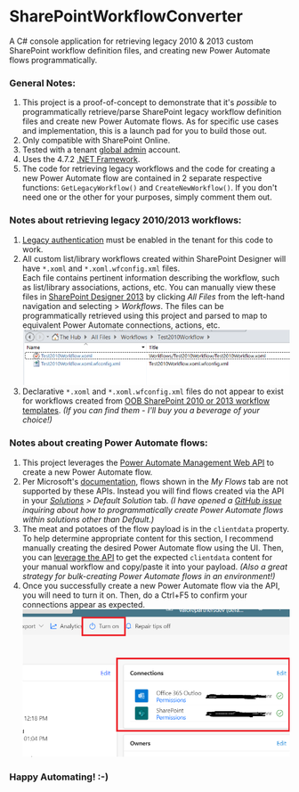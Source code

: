 # SharePointWorkflowConverter
A C# console application for retrieving legacy 2010 & 2013 custom SharePoint workflow definition files, and creating new Power Automate flows programmatically.

### General Notes:
1. This project is a proof-of-concept to demonstrate that it's *possible* to programmatically retrieve/parse SharePoint legacy workflow definition files and create new Power Automate flows.  As for specific use cases and implementation, this is a launch pad for you to build those out.   
1. Only compatible with SharePoint Online.
2. Tested with a tenant [global admin](https://docs.microsoft.com/en-us/microsoft-365/admin/add-users/about-admin-roles?view=o365-worldwide#commonly-used-microsoft-365-admin-center-roles) account.
3. Uses the 4.7.2 [.NET Framework](https://docs.microsoft.com/en-us/dotnet/standard/choosing-core-framework-server).  
4. The code for retrieving legacy workflows and the code for creating a new Power Automate flow are contained in 2 separate respective functions: `GetLegacyWorkflow()` and `CreateNewWorkflow()`.  If you don't need one or the other for your purposes, simply comment them out.
### Notes about retrieving legacy 2010/2013 workflows:
1. [Legacy authentication](https://techcommunity.microsoft.com/t5/microsoft-sharepoint-blog/sharepoint-online-authentication-in-powershell-for-csom-when/ba-p/510114) must be enabled in the tenant for this code to work.   
2. All custom list/library workflows created within SharePoint Designer will have `*.xoml` and `*.xoml.wfconfig.xml` files.  
Each file contains pertinent information describing the workflow, such as list/library associations, actions, etc.  You can manually view these files in [SharePoint Designer 2013](https://www.microsoft.com/en-us/download/details.aspx?id=35491) by clicking *All Files* from the left-hand navigation and selecting > *Workflows*.  The files can be programmatically retrieved using this project and parsed to map to equivalent Power Automate connections, actions, etc.
![SharePoint Designer Screenshot](/SS.png?raw=true)
3. Declarative `*.xoml` and `*.xoml.wfconfig.xml` files do not appear to exist for workflows created from [OOB SharePoint 2010 or 2013 workflow templates](https://support.microsoft.com/en-us/office/overview-of-workflows-included-with-sharepoint-d74fcceb-3a64-40fb-9904-cc33ca49da56).  *(If you can find them - I'll buy you a beverage of your choice!)*
### Notes about creating Power Automate flows:
1. This project leverages the [Power Automate Management Web API](https://docs.microsoft.com/en-us/power-automate/web-api) to create a new Power Automate flow.  
2. Per Microsoft's [documentation](https://docs.microsoft.com/en-us/power-automate/web-api), flows shown in the *My Flows* tab are not supported by these APIs.  Instead you will find flows created via the API in your *[Solutions](https://flow.microsoft.com/en-us/blog/solutions-in-microsoft-flow/) > Default Solution* tab.  *(I have opened a [GitHub issue](https://github.com/MicrosoftDocs/power-automate-docs/issues/323) inquiring about how to programmatically create Power Automate flows within solutions other than Default.)* 
3. The meat and potatoes of the flow payload is in the `clientdata` property.  To help determine appropriate content for this section, I recommend manually creating the desired Power Automate flow using the UI.  Then, you can [leverage the API](https://docs.microsoft.com/en-us/power-automate/web-api#list-flows) to get the expected `clientdata` content for your manual workflow and copy/paste it into your payload.  *(Also a great strategy for bulk-creating Power Automate flows in an environment!)*
4.  Once you successfully create a new Power Automate flow via the API, you will need to turn it on.  Then, do a Ctrl+F5 to confirm your connections appear as expected.   
![Power Automate Screenshot](/SS1.png?raw=true)

### Happy Automating! :-)
